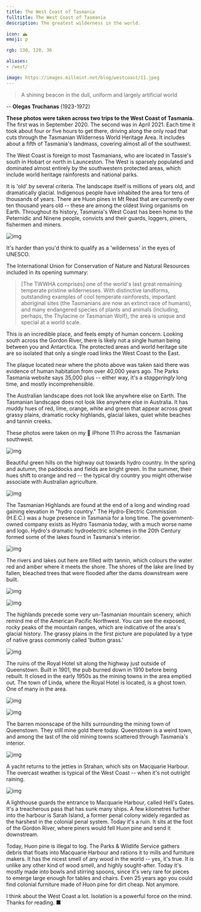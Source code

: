 ```yaml
---
title: The West Coast of Tasmania
fulltitle: The West Coast of Tasmania
description: The greatest wilderness in the world.

icon: 🏔️
emoji: p

rgb: 130, 120, 36

aliases:
- /west/

image: https://images.millmint.net/blog/westcoast/11.jpeg
---
```


> A shining beacon in the dull, uniform and largely artificial world

-- **Olegas Truchanas** (1923-1972)

**These photos were taken across two trips to the West Coast of Tasmania.** The first was in September 2020. The second was in April 2021. Each time it took about four or five hours to get there, driving along the only road that cuts through the Tasmanian Wilderness World Heritage Area. It includes about a fifth of Tasmania's landmass, covering almost all of the southwest.

The West Coast is foreign to most Tasmanians, who are located in Tassie's south in Hobart or north in Launceston. The West is sparsely populated and dominated almost entirely by the southwestern protected areas, which include world heritage rainforests and national parks.

It is 'old' by several criteria. The landscape itself is millions of years old, and dramatically glacial. Indigenous people have inhabited the area for tens of thousands of years. There are Huon pines in Mt Read that are currently over ten thousand years old -- these are among the oldest living organisms on Earth. Throughout its history, Tasmania's West Coast has been home to the Peternidic and Ninene people, convicts and their guards, loggers, piners, fishermen and miners.

![img](/images/blog/westcoast/3.jpeg)

It's harder than you'd think to qualify as a 'wilderness' in the eyes of UNESCO.

The International Union for Conservation of Nature and Natural Resources included in its opening summary:

> [The TWWHA comprises] one of the world's last great remaining temperate pristine wildernesses. With distinctive landforms, outstanding examples of cool temperate rainforests, important aboriginal sites (the Tasmanians are now an extinct race of humans), and many endangered species of plants and animals (including, perhaps, the Thylacine or Tasmanian Wolf), the area is unique and special at a world scale.

This is an incredible place, and feels empty of human concern. Looking south across the Gordon River, there is likely not a single human being between you and Antarctica. The protected areas and world heritage site are so isolated that only a single road links the West Coast to the East.

The plaque located near where the photo above was taken said there was evidence of human habitation from over 40,000 years ago. The Parks Tasmania website says 35,000 plus -- either way, it's a *staggeringly* long time, and mostly incomprehensible.

The Australian landscape does not look like anywhere else on Earth. The Tasmanian landscape does not look like anywhere else in Australia. It has muddy hues of red, lime, orange, white and green that appear across great grassy plains, dramatic rocky highlands, glacial lakes, quiet white beaches and tannin creeks.

These photos were taken on my  iPhone 11 Pro across the Tasmanian southwest.

![img](/images/blog/westcoast/7.jpeg)

Beautiful green hills on the highway out towards hydro country. In the spring and autumn, the paddocks and fields are bright green. In the summer, their hues shift to orange and red -- the typical dry country you might otherwise associate with Australian agriculture.

![img](/images/blog/westcoast/6.jpeg)

The Tasmanian Highlands are found at the end of a long and winding road gaining elevation in "hydro country." The Hydro-Electric Commission (H.E.C.) was a huge presence in Tasmania for a long time. The government-owned company exists as Hydro Tasmania today, with a much worse name and logo. Hydro's dramatic hydroelectric schemes in the 20th Century formed some of the lakes found in Tasmania's interior.

![img](/images/blog/westcoast/12.jpeg)

The rivers and lakes out here are filled with tannin, which colours the water red and amber where it meets the shore. The shores of the lake are lined by fallen, bleached trees that were flooded after the dams downstream were built.

![img](/images/blog/westcoast/1.jpeg)

![img](/images/blog/westcoast/2.jpeg)

The highlands precede some very un-Tasmanian mountain scenery, which remind me of the American Pacific Northwest. You can see the exposed, rocky peaks of the mountain ranges, which are indicative of the area's glacial history. The grassy plains in the first picture are populated by a type of native grass commonly called 'button grass.'

![img](/images/blog/westcoast/5.jpeg)

The ruins of the Royal Hotel sit along the highway just outside of Queenstown. Built in 1901, the pub burned down in 1910 before being rebuilt. It closed in the early 1950s as the mining towns in the area emptied out. The town of Linda, where the Royal Hotel is located, is a ghost town. One of many in the area.

![img](/images/blog/westcoast/8.jpeg)

![img](/images/blog/westcoast/4.jpeg)

The barren moonscape of the hills surrounding the mining town of Queenstown. They still mine gold there today. Queenstown is a weird town, and among the last of the old mining towns scattered through Tasmania's interior.

![img](/images/blog/westcoast/9.jpeg)

A yacht returns to the jetties in Strahan, which sits on Macquarie Harbour. The overcast weather is typical of the West Coast --  when it's not outright raining.

![img](/images/blog/westcoast/10.jpeg)

A lighthouse guards the entrance to Macquarie Harbour, called Hell's Gates. It's a treacherous pass that has sunk many ships. A few kilometres further into the harbour is Sarah Island, a former penal colony widely regarded as the harshest in the colonial penal system. Today it's a ruin. It sits at the foot of the Gordon River, where piners would fell Huon pine and send it downstream.

Today, Huon pine is illegal to log. The Parks & Wildlife Service gathers debris that floats into Macquarie Harbour and rations it to mills and furniture makers. It has the nicest smell of any wood in the world -- yes, it's true. It is unlike any other kind of wood smell, and highly sought-after. Today it's mostly made into bowls and stirring spoons, since it's very rare for pieces to emerge large enough for tables and chairs. Even 25 years ago you could find colonial furniture made of Huon pine for dirt cheap. Not anymore.

I think about the West Coast a lot. Isolation is a powerful force on the mind. Thanks for reading. ■